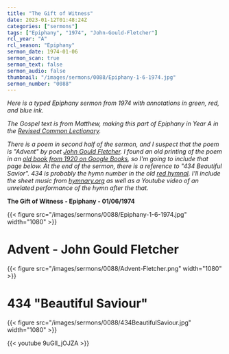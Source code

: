 ```yaml
---
title: "The Gift of Witness"
date: 2023-01-12T01:48:24Z
categories: ["sermons"]
tags: ["Epiphany", "1974", "John-Gould-Fletcher"]
rcl_year: "A"
rcl_season: "Epiphany"
sermon_date: 1974-01-06
sermon_scan: true
sermon_text: false
sermon_audio: false
thumbnail: "/images/sermons/0088/Epiphany-1-6-1974.jpg"
sermon_number: "0088"
---
```


_Here is a typed Epiphany sermon from 1974 with annotations in green, red, and blue ink._

<!--more-->

_The Gospel text is from Matthew, making this part of Epiphany in Year A in the [Revised Common Lectionary](https://lectionary.library.vanderbilt.edu/texts/?y=17134&z=e&d=12)._

_There is a poem in second half of the sermon, and I suspect that the poem is "Advent" by poet [John Gould Fletcher](https://www.poetryfoundation.org/poets/john-gould-fletcher). I found an old printing of the poem in an [old book from 1920 on Google Books](https://www.google.com/books/edition/_/TSCYOcOKxncC?hl=en&gbpv=1&bsq=Advent%20John%20Gould%20Fletcher), so I'm going to include that page below. At the end of the sermon, there is a reference to "434 Beautiful Savior". 434 is probably the hymn number in the old [red hymnal](https://hymnary.org/hymnal/SBHC1958?page=5). I'll include the sheet music from [hymnary.org](https://hymnary.org/hymn/SBHC1958/page/797) as well as a Youtube video of an unrelated performance of the hymn after the that._

**The Gift of Witness - Epiphany - 01/06/1974**

{{< figure src="/images/sermons/0088/Epiphany-1-6-1974.jpg" width="1080" >}}

# Advent - John Gould Fletcher

{{< figure src="/images/sermons/0088/Advent-Fletcher.png" width="1080" >}}

# 434 "Beautiful Saviour"

{{< figure src="/images/sermons/0088/434BeautifulSaviour.jpg" width="1080" >}}

{{< youtube 9uGII_jOJZA >}}